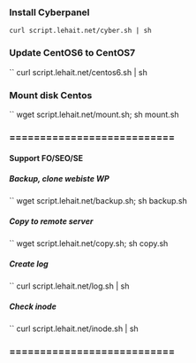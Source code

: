 ### Install Cyberpanel
```
curl script.lehait.net/cyber.sh | sh
```
### Update CentOS6 to CentOS7
``
curl script.lehait.net/centos6.sh | sh
### Mount disk Centos
``
wget script.lehait.net/mount.sh; sh mount.sh
### ===========================
#### Support FO/SEO/SE
##### Backup, clone webiste WP
``
wget script.lehait.net/backup.sh; sh backup.sh
##### Copy to remote server
``
wget script.lehait.net/copy.sh; sh copy.sh
##### Create log
``
curl script.lehait.net/log.sh | sh
##### Check inode
``
curl script.lehait.net/inode.sh | sh
### ===========================
